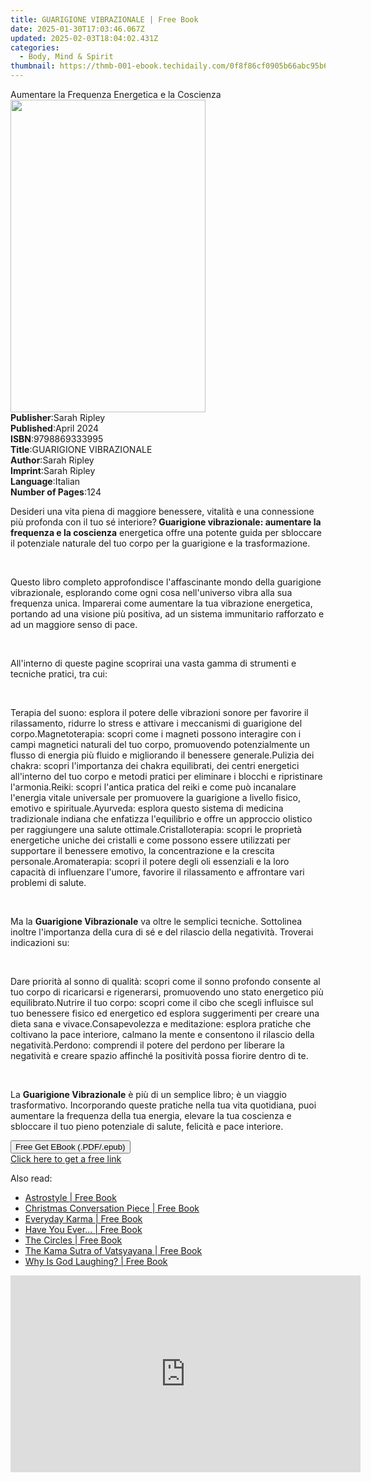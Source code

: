 ```yaml
---
title: GUARIGIONE VIBRAZIONALE | Free Book
date: 2025-01-30T17:03:46.067Z
updated: 2025-02-03T18:04:02.431Z
categories:
  - Body, Mind & Spirit
thumbnail: https://thmb-001-ebook.techidaily.com/0f8f86cf0905b66abc95b6ed3c837130dcaed83203669936a57543e6a6510127.jpg
---
```

<main id="book-container">
  <div class="flex flex-col">
    <div class="book-brief flex-1 py-6 px-4 sm:p-6 md:py-10 md:px-8">
      <!-- brief-->
      <div class="book-brief-main">
        Aumentare la Frequenza Energetica e la Coscienza
      </div>
    </div>
    <div
      class="book-meta-info flex-1 grid gap-4 col-start-1 col-end-3 row-start-1 sm:mb-6 sm:grid-cols-4 lg:gap-6 lg:col-start-2 lg:row-end-6 lg:row-span-6 lg:mb-0"
    >
      <div
        class="book-meta-info-left place-content-center mt-4 p-4 text-sm leading-6 col-start-2 col-span-2 dark:text-slate-400"
      >
        <img
          class="w-full h-500 object-cover rounded-lg sm:h-255 sm:col-span-2 lg:col-span-full"
          src="https://img-001-ebook.techidaily.com/76feefcc278b2936543cb5e4f3a0f932fe281cc69d35016bc896a486e6f65404.jpg"
          alt=""
          width="312"
          height="500"
        />
      </div>
      <div
        class="book-meta-info-right mt-2 col-start-1 row-start-2 col-span-3 self-center"
      >
        <!-- meta data  -->
        <div class="flex flex-col px-4 md:px-8">
          <div class="flex-1">
            <strong>Publisher</strong>:<span class="px-2">Sarah Ripley</span>
          </div>
          <div class="flex-1">
            <strong>Published</strong>:<span class="px-2">April 2024</span>
          </div>
          <div class="flex-1">
            <strong>ISBN</strong>:<span class="px-2">9798869333995</span>
          </div>
          <div class="flex-1">
            <strong>Title</strong>:<span class="px-2"
              >GUARIGIONE VIBRAZIONALE</span
            >
          </div>
          <div class="flex-1">
            <strong>Author</strong>:<span class="px-2">Sarah Ripley</span>
          </div>
          <div class="flex-1">
            <strong>Imprint</strong>:<span class="px-2">Sarah Ripley</span>
          </div>
          <div class="flex-1">
            <strong>Language</strong>:<span class="px-2">Italian</span>
          </div>
          <div class="flex-1">
            <strong>Number of Pages</strong>:<span class="px-2">124</span>
          </div>
        </div>
      </div>
    </div>
    <div class="book-description flex-1 py-6 px-4 sm:p-6 md:py-10 md:px-8">
      <div class="book-description-main">
        <div accordion-content="" id="description">
          <p>
            Desideri una vita piena di maggiore benessere, vitalità e una
            connessione più profonda con il tuo sé interiore?<strong>
              Guarigione vibrazionale: aumentare la frequenza e la
              coscienza</strong
            >
            energetica offre una potente guida per sbloccare il potenziale
            naturale del tuo corpo per la guarigione e la trasformazione.
          </p>
          <p><br /></p>
          <p>
            Questo libro completo approfondisce l'affascinante mondo della
            guarigione vibrazionale, esplorando come ogni cosa nell'universo
            vibra alla sua frequenza unica. Imparerai come aumentare la tua
            vibrazione energetica, portando ad una visione più positiva, ad un
            sistema immunitario rafforzato e ad un maggiore senso di pace.
          </p>
          <p><br /></p>
          <p>
            All'interno di queste pagine scoprirai una vasta gamma di strumenti
            e tecniche pratici, tra cui:
          </p>
          <p><br /></p>
          Terapia del suono: esplora il potere delle vibrazioni sonore per
          favorire il rilassamento, ridurre lo stress e attivare i meccanismi di
          guarigione del corpo.Magnetoterapia: scopri come i magneti possono
          interagire con i campi magnetici naturali del tuo corpo, promuovendo
          potenzialmente un flusso di energia più fluido e migliorando il
          benessere generale.Pulizia dei chakra: scopri l'importanza dei chakra
          equilibrati, dei centri energetici all'interno del tuo corpo e metodi
          pratici per eliminare i blocchi e ripristinare l'armonia.Reiki: scopri
          l'antica pratica del reiki e come può incanalare l'energia vitale
          universale per promuovere la guarigione a livello fisico, emotivo e
          spirituale.Ayurveda: esplora questo sistema di medicina tradizionale
          indiana che enfatizza l'equilibrio e offre un approccio olistico per
          raggiungere una salute ottimale.Cristalloterapia: scopri le proprietà
          energetiche uniche dei cristalli e come possono essere utilizzati per
          supportare il benessere emotivo, la concentrazione e la crescita
          personale.Aromaterapia: scopri il potere degli oli essenziali e la
          loro capacità di influenzare l'umore, favorire il rilassamento e
          affrontare vari problemi di salute.
          <p><br /></p>
          <p>
            Ma la <strong>Guarigione Vibrazionale</strong> va oltre le semplici
            tecniche. Sottolinea inoltre l'importanza della cura di sé e del
            rilascio della negatività. Troverai indicazioni su:
          </p>
          <p><br /></p>
          Dare priorità al sonno di qualità: scopri come il sonno profondo
          consente al tuo corpo di ricaricarsi e rigenerarsi, promuovendo uno
          stato energetico più equilibrato.Nutrire il tuo corpo: scopri come il
          cibo che scegli influisce sul tuo benessere fisico ed energetico ed
          esplora suggerimenti per creare una dieta sana e vivace.Consapevolezza
          e meditazione: esplora pratiche che coltivano la pace interiore,
          calmano la mente e consentono il rilascio della negatività.Perdono:
          comprendi il potere del perdono per liberare la negatività e creare
          spazio affinché la positività possa fiorire dentro di te.
          <p><br /></p>
          <p>
            La <strong>Guarigione Vibrazionale</strong> è più di un semplice
            libro; è un viaggio trasformativo. Incorporando queste pratiche
            nella tua vita quotidiana, puoi aumentare la frequenza della tua
            energia, elevare la tua coscienza e sbloccare il tuo pieno
            potenziale di salute, felicità e pace interiore.
          </p>
        </div>
        <div class="accordion-fader"></div>
      </div>
    </div>
    <div class="book-excerpts flex-1 py-6 px-4 sm:p-6 md:py-10 md:px-8"></div>
    <div
      class="book-about-author flex-1 py-6 px-4 sm:p-6 md:py-10 md:px-8"
    ></div>
    <div class="book-free-get flex-1 py-6 px-4 sm:p-6 md:py-10 md:px-8">
      <button
        id="btn-free-get"
        class="bg-blue-500 hover:bg-blue-700 text-white font-bold py-2 px-4 rounded"
      >
        Free Get EBook (.PDF/.epub)
      </button>
      <div id="countdown-display" class="px-2 text-lg mt-2"></div>
      <a
        id="free-link"
        class="hidden bg-blue-500 hover:bg-blue-700 text-white font-bold py-2 px-4 rounded"
        href="https://www.ebooks.com/en-us/book/211329472/guarigione-vibrazionale/sarah-ripley/"
        target="_blank"
        >Click here to get a free link</a
      >
    </div>
    <script>
      let countdownTime = 0;
      let countdownInterval = null;
      document
        .getElementById('btn-free-get')
        .addEventListener('click', startCountdown);
      function startCountdown() {
        countdownTime = new Date().getTime() + 60000 * 3;
        countdownInterval = setInterval(updateCountdown, 1000);
        document.getElementById('btn-free-get').disabled = true;
        document
          .getElementById('btn-free-get')
          .classList.add('bg-gray-500', 'cursor-not-allowed');
      }
      function updateCountdown() {
        let currentTime = new Date().getTime();
        let timeLeft = countdownTime - currentTime;
        let secondsLeft = Math.floor(timeLeft / 1000);
        document.getElementById('countdown-display').innerHTML =
          `Remaining time: ${secondsLeft} seconds.`;
        if (secondsLeft <= 0) {
          clearInterval(countdownInterval);
          document.getElementById('btn-free-get').classList.add('hidden');
          document.getElementById('free-link').classList.remove('hidden');
          document.getElementById('countdown-display').innerHTML = '';
        }
      }
    </script>
  </div>
</main>

<ins class="adsbygoogle"
      style="display:block"
      data-ad-client="ca-pub-7571918770474297"
      data-ad-slot="8358498916"
      data-ad-format="auto"
      data-full-width-responsive="true"></ins>
    

<span class="atpl-alsoreadstyle">Also read:</span>
<div><ul>
<li><a href="https://novels-ebooks.techidaily.com/339947-9780743253710-astrostyle/"><u>Astrostyle | Free Book</u></a></li>
<li><a href="https://novels-ebooks.techidaily.com/339707-9780307414755-christmas-conversation-piece/"><u>Christmas Conversation Piece | Free Book</u></a></li>
<li><a href="https://novels-ebooks.techidaily.com/339630-9780307415202-everyday-karma/"><u>Everyday Karma | Free Book</u></a></li>
<li><a href="https://novels-ebooks.techidaily.com/339623-9780307415417-have-you-ever/"><u>Have You Ever... | Free Book</u></a></li>
<li><a href="https://novels-ebooks.techidaily.com/339906-9781416568032-the-circles/"><u>The Circles | Free Book</u></a></li>
<li><a href="https://novels-ebooks.techidaily.com/340368-9780307432339-the-kama-sutra-of-vatsyayana/"><u>The Kama Sutra of Vatsyayana | Free Book</u></a></li>
<li><a href="https://novels-ebooks.techidaily.com/339985-9780307450012-why-is-god-laughing/"><u>Why Is God Laughing? | Free Book</u></a></li>
</ul></div>

<!-- affiliate ads begin -->
<iframe width="560" height="315" src="https://www.youtube.com/embed/1dR4tF3VgyU?si=AJipgqZsNNxsRsBW" title="YouTube video player" frameborder="0" allow="accelerometer; autoplay; clipboard-write; encrypted-media; gyroscope; picture-in-picture; web-share" referrerpolicy="strict-origin-when-cross-origin" allowfullscreen></iframe>
<!-- affiliate ads end -->

